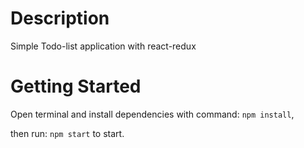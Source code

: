 # Description

Simple Todo-list application with react-redux

# Getting Started

Open terminal and install dependencies with command: `npm install`,

then run: `npm start` to start.
